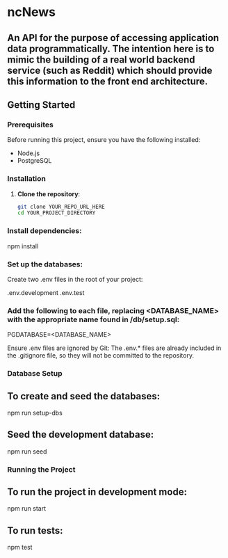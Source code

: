 # ncNews

An API for the purpose of accessing application data programmatically. The intention here is to mimic the building of a real world backend service (such as Reddit) which should provide this information to the front end architecture.
---

## Getting Started

### Prerequisites

Before running this project, ensure you have the following installed:

- Node.js
- PostgreSQL

### Installation

1. **Clone the repository**:
   ```bash
   git clone YOUR_REPO_URL_HERE
   cd YOUR_PROJECT_DIRECTORY

### Install dependencies:

npm install

### Set up the databases:

Create two .env files in the root of your project:

.env.development
.env.test

### Add the following to each file, replacing <DATABASE_NAME> with the appropriate name found in /db/setup.sql:

PGDATABASE=<DATABASE_NAME>

Ensure .env files are ignored by Git: The .env.* files are already included in the .gitignore file, so they will not be committed to the repository.

### Database Setup

## To create and seed the databases:

npm run setup-dbs


## Seed the development database:

npm run seed

### Running the Project

## To run the project in development mode:

npm run start

## To run tests:

npm test